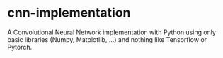 # cnn-implementation
A Convolutional Neural Network implementation with Python using only basic libraries (Numpy, Matplotlib, ...) and nothing like Tensorflow or Pytorch.
